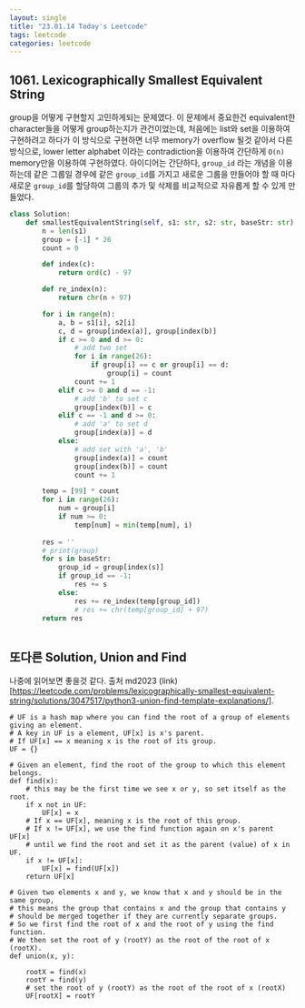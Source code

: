 ```yaml
---
layout: single
title: "23.01.14 Today's Leetcode"
tags: leetcode
categories: leetcode
---
```


## 1061. Lexicographically Smallest Equivalent String

group을 어떻게 구현할지 고민하게되는 문제였다. 이 문제에서 중요한건 equivalent한 character들을 어떻게 group하는지가 관건이었는데,
처음에는 list와 set을 이용하여 구현하려고 하다가 이 방식으로 구현하면 너무 memory가 overflow 될것 같아서 다른 방식으로, lower letter
alphabet 이라는 contradiction을 이용하여 간단하게 `O(n)` memory만을 이용하여 구현하였다.
아이디어는 간단하다, `group_id` 라는 개념을 이용하는데 같은 그룹일 경우에 같은 `group_id`를 가지고 새로운 그룹을 만들어야 할 때 마다
새로운 `group_id`를 할당하여 그룹의 추가 및 삭제를 비교적으로 자유롭게 할 수 있게 만들었다.

```python
class Solution:
    def smallestEquivalentString(self, s1: str, s2: str, baseStr: str) -> str:
        n = len(s1)
        group = [-1] * 26
        count = 0

        def index(c):
            return ord(c) - 97

        def re_index(n):
            return chr(n + 97)

        for i in range(n):
            a, b = s1[i], s2[i]
            c, d = group[index(a)], group[index(b)]
            if c >= 0 and d >= 0:
                # add two set 
                for i in range(26):
                    if group[i] == c or group[i] == d:
                        group[i] = count
                count += 1
            elif c >= 0 and d == -1:
                # add 'b' to set c
                group[index(b)] = c
            elif c == -1 and d >= 0:
                # add 'a' to set d
                group[index(a)] = d
            else:
                # add set with 'a', 'b'
                group[index(a)] = count
                group[index(b)] = count
                count += 1

        temp = [99] * count
        for i in range(26):
            num = group[i]
            if num >= 0:
                temp[num] = min(temp[num], i)
        
        res = ''
        # print(group)
        for s in baseStr:
            group_id = group[index(s)]
            if group_id == -1:
                res += s
            else:
                res += re_index(temp[group_id])
                # res += chr(temp[group_id] + 97)
        return res
        
```

## 또다른 Solution, Union and Find

나중에 읽어보면 좋을것 같다.
출처 md2023 (link)[https://leetcode.com/problems/lexicographically-smallest-equivalent-string/solutions/3047517/python3-union-find-template-explanations/].

```
# UF is a hash map where you can find the root of a group of elements giving an element.
# A key in UF is a element, UF[x] is x's parent.
# If UF[x] == x meaning x is the root of its group.
UF = {}

# Given an element, find the root of the group to which this element belongs.
def find(x):
    # this may be the first time we see x or y, so set itself as the root.
    if x not in UF:
        UF[x] = x
    # If x == UF[x], meaning x is the root of this group.
    # If x != UF[x], we use the find function again on x's parent UF[x] 
    # until we find the root and set it as the parent (value) of x in UF.
    if x != UF[x]:
        UF[x] = find(UF[x])
    return UF[x]

# Given two elements x and y, we know that x and y should be in the same group, 
# this means the group that contains x and the group that contains y 
# should be merged together if they are currently separate groups.
# So we first find the root of x and the root of y using the find function.
# We then set the root of y (rootY) as the root of the root of x (rootX).
def union(x, y):

    rootX = find(x)
    rootY = find(y)
    # set the root of y (rootY) as the root of the root of x (rootX)
    UF[rootX] = rootY
```
